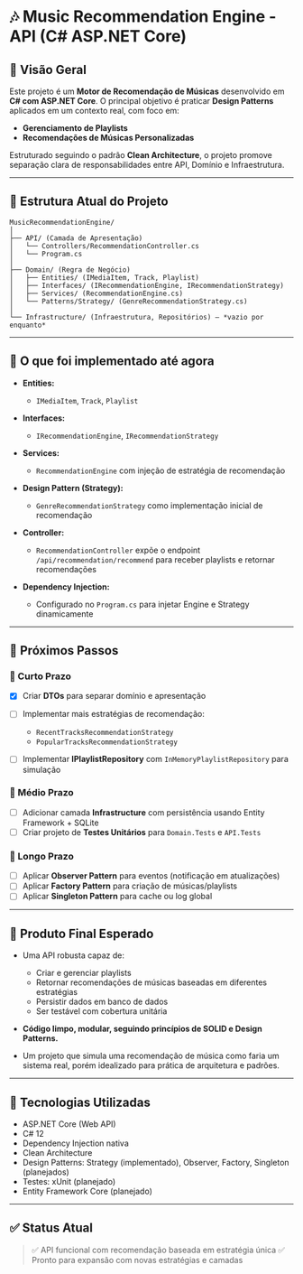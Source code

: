 # 🎶 Music Recommendation Engine - API (C# ASP.NET Core)

## 📖 Visão Geral

Este projeto é um **Motor de Recomendação de Músicas** desenvolvido em **C# com ASP.NET Core**. O principal objetivo é praticar **Design Patterns** aplicados em um contexto real, com foco em:

* **Gerenciamento de Playlists**
* **Recomendações de Músicas Personalizadas**

Estruturado seguindo o padrão **Clean Architecture**, o projeto promove separação clara de responsabilidades entre API, Domínio e Infraestrutura.

---

## 📂 Estrutura Atual do Projeto

```
MusicRecommendationEngine/
│
├── API/ (Camada de Apresentação)
│   └── Controllers/RecommendationController.cs
│   └── Program.cs
│
├── Domain/ (Regra de Negócio)
│   ├── Entities/ (IMediaItem, Track, Playlist)
│   ├── Interfaces/ (IRecommendationEngine, IRecommendationStrategy)
│   ├── Services/ (RecommendationEngine.cs)
│   └── Patterns/Strategy/ (GenreRecommendationStrategy.cs)
│
└── Infrastructure/ (Infraestrutura, Repositórios) — *vazio por enquanto*
```

---

## 📝 O que foi implementado até agora

* **Entities:**

  * `IMediaItem`, `Track`, `Playlist`
* **Interfaces:**

  * `IRecommendationEngine`, `IRecommendationStrategy`
* **Services:**

  * `RecommendationEngine` com injeção de estratégia de recomendação
* **Design Pattern (Strategy):**

  * `GenreRecommendationStrategy` como implementação inicial de recomendação
* **Controller:**

  * `RecommendationController` expõe o endpoint `/api/recommendation/recommend` para receber playlists e retornar recomendações
* **Dependency Injection:**

  * Configurado no `Program.cs` para injetar Engine e Strategy dinamicamente

---

## 🔮 Próximos Passos

### 📌 Curto Prazo

* [X] Criar **DTOs** para separar domínio e apresentação
* [ ] Implementar mais estratégias de recomendação:

  * `RecentTracksRecommendationStrategy`
  * `PopularTracksRecommendationStrategy`
* [ ] Implementar **IPlaylistRepository** com `InMemoryPlaylistRepository` para simulação

### 📌 Médio Prazo

* [ ] Adicionar camada **Infrastructure** com persistência usando Entity Framework + SQLite
* [ ] Criar projeto de **Testes Unitários** para `Domain.Tests` e `API.Tests`

### 📌 Longo Prazo

* [ ] Aplicar **Observer Pattern** para eventos (notificação em atualizações)
* [ ] Aplicar **Factory Pattern** para criação de músicas/playlists
* [ ] Aplicar **Singleton Pattern** para cache ou log global

---

## 🎁 Produto Final Esperado

* Uma API robusta capaz de:

  * Criar e gerenciar playlists
  * Retornar recomendações de músicas baseadas em diferentes estratégias
  * Persistir dados em banco de dados
  * Ser testável com cobertura unitária
* **Código limpo, modular, seguindo princípios de SOLID e Design Patterns.**
* Um projeto que simula uma recomendação de música como faria um sistema real, porém idealizado para prática de arquitetura e padrões.

---

## 🚀 Tecnologias Utilizadas

* ASP.NET Core (Web API)
* C# 12
* Dependency Injection nativa
* Clean Architecture
* Design Patterns: Strategy (implementado), Observer, Factory, Singleton (planejados)
* Testes: xUnit (planejado)
* Entity Framework Core (planejado)

---

## ✅ Status Atual

> ✅ API funcional com recomendação baseada em estratégia única
> ✅ Pronto para expansão com novas estratégias e camadas
